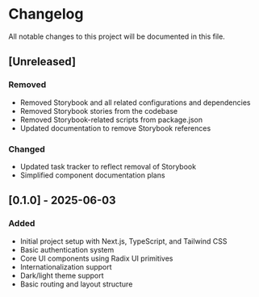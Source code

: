 # Changelog

All notable changes to this project will be documented in this file.

## [Unreleased]

### Removed
- Removed Storybook and all related configurations and dependencies
- Removed Storybook stories from the codebase
- Removed Storybook-related scripts from package.json
- Updated documentation to remove Storybook references

### Changed
- Updated task tracker to reflect removal of Storybook
- Simplified component documentation plans

## [0.1.0] - 2025-06-03

### Added
- Initial project setup with Next.js, TypeScript, and Tailwind CSS
- Basic authentication system
- Core UI components using Radix UI primitives
- Internationalization support
- Dark/light theme support
- Basic routing and layout structure
